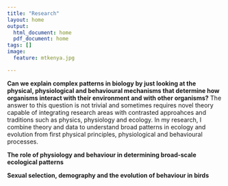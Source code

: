 ```yaml
---
title: "Research"
layout: home
output:
  html_document: home
  pdf_document: home
tags: []
image:
  feature: mtkenya.jpg

---
```


**Can we explain complex patterns in biology by just looking at the physical, physiological and behavioural mechanisms that determine how organisms interact with their environment and with other organisms?** The answer to this question is not trivial and sometimes requires novel theory capable of integrating research areas with contrasted approahces and traditions such as physics, physiology and ecology. In my research, I combine theory and data to understand broad patterns in ecology and evolution from first physical principles, physiological and behavioural processes.

**The role of physiology and behaviour in determining broad-scale ecological patterns**


**Sexual selection, demography and the evolution of behaviour in birds**


